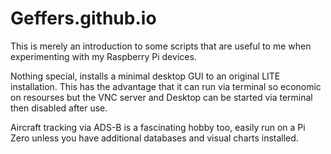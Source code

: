 # Geffers.github.io

This is merely an introduction to some scripts that are useful to me when experimenting with my Raspberry Pi devices.

Nothing special, installs a minimal desktop GUI to an original LITE installation.  This has the advantage that it can run via terminal so economic 
on resourses but the VNC server and Desktop can be started via terminal then disabled after use.

Aircraft tracking via ADS-B is a fascinating hobby too, easily run on a Pi Zero unless you have additional databases and visual charts installed.
